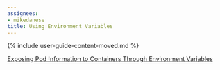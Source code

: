 ```yaml
---
assignees:
- mikedanese
title: Using Environment Variables
---
```


{% include user-guide-content-moved.md %}

[Exposing Pod Information to Containers Through Environment Variables](/docs/tasks/configure-pod-container/environment-variable-expose-pod-information/)
